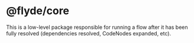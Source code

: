 # @flyde/core

This is a low-level package responsible for running a flow after it has been fully resolved (dependencies resolved, CodeNodes expanded, etc).
